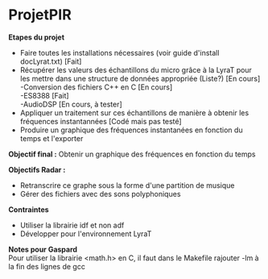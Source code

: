 # ProjetPIR


**Etapes du projet**
- Faire toutes les installations nécessaires (voir guide d'install docLyrat.txt) [Fait]    
- Récupérer les valeurs des échantillons du micro grâce à la LyraT pour les mettre dans une structure de données appropriée (Liste?) [En cours]    
	-Conversion des fichiers C++ en C [En cours]        
		-ES8388 [Fait]     
		-AudioDSP [En cours, à tester]      
- Appliquer un traitement sur ces échantillons de manière à obtenir les fréquences instantannées [Codé mais pas testé]     
- Produire un graphique des fréquences instantanées en fonction du temps et l'exporter    

**Objectif final :**
Obtenir un graphique des fréquences en fonction du temps

**Objectifs Radar :**
- Retranscrire ce graphe sous la forme d'une partition de musique
- Gérer des fichiers avec des sons polyphoniques

**Contraintes**
- Utiliser la librairie idf et non adf
- Développer pour l'environnement LyraT


**Notes pour Gaspard**  
Pour utiliser la librairie <math.h> en C, il faut dans le Makefile rajouter -lm à la fin des lignes de gcc

